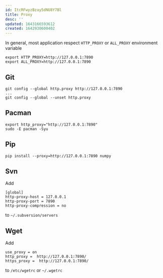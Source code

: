 ```yaml
---
id: ItcRFwyzBzay5dNU8Y7Bl
title: Proxy
desc: ''
updated: 1643166593612
created: 1642930600402
---
```

In general, most application respect `HTTP_PROXY` or `ALL_PROXY` environment variable
```
export HTTP_PROXY=http://127.0.0.1:7890
export ALL_PROXY=http://127.0.0.1:7890
```

## Git
```
git config --global http.proxy http://127.0.0.1:7890
...
git config --global --unset http.proxy
```

## Pacman
```
export http_proxy="http://127.0.0.1:7890"
sudo -E pacman -Syu
```

## Pip
```
pip install --proxy=http://127.0.0.1:7890 numpy
```

## Svn
Add
```
[global]
http-proxy-host = 127.0.0.1
http-proxy-port = 7890
http-proxy-compression = no
```
to `~/.subversion/servers`

## Wget

Add
```
use_proxy = on
http_proxy =  http://127.0.0.1:7890/
https_proxy =  http://127.0.0.1:7890/
```
to `/etc/wgetrc` or `~/.wgetrc`